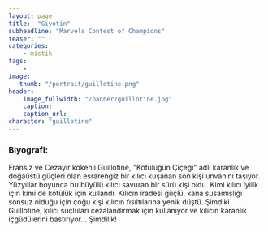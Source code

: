 ```yaml
---
layout: page
title:  "Giyotin"
subheadline: "Marvels Contest of Champions"
teaser: ""
categories:
    - mistik
tags:
    -
image:
   thumb: "/portrait/guillotine.png"
header:
    image_fullwidth: "/banner/guillotine.jpg"
    caption: 
    caption_url:    
character: "guillotine"
---
```


### Biyografi:

Fransız ve Cezayir kökenli Guillotine, \"Kötülüğün Çiçeği\" adlı karanlık ve doğaüstü güçleri olan esrarengiz bir kılıcı kuşanan son kişi unvanını taşıyor. Yüzyıllar boyunca bu büyülü kılıcı savuran bir sürü kişi oldu. Kimi kılıcı iyilik için kimi de kötülük için kullandı. Kılıcın iradesi güçlü, kana susamışlığı sonsuz olduğu için çoğu kişi kılıcın fısıltılarına yenik düştü. Şimdiki Guillotine, kılıcı suçluları cezalandırmak için kullanıyor ve kılıcın karanlık içgüdülerini bastırıyor... Şimdilik!
